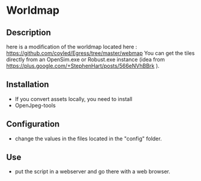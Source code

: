 # Worldmap

## Description
here is a modification of the worldmap located here : https://github.com/coyled/Egress/tree/master/webmap
You can get the tiles directly from an OpenSim.exe or Robust.exe instance (idea from https://plus.google.com/+StephenHart/posts/566eNVhBBrk ).

## Installation
 * If you convert assets locally, you need to install
  * OpenJpeg-tools

## Configuration
 * change the values in the files located in the "config" folder.

## Use
 * put the script in a webserver and go there with a web browser.
